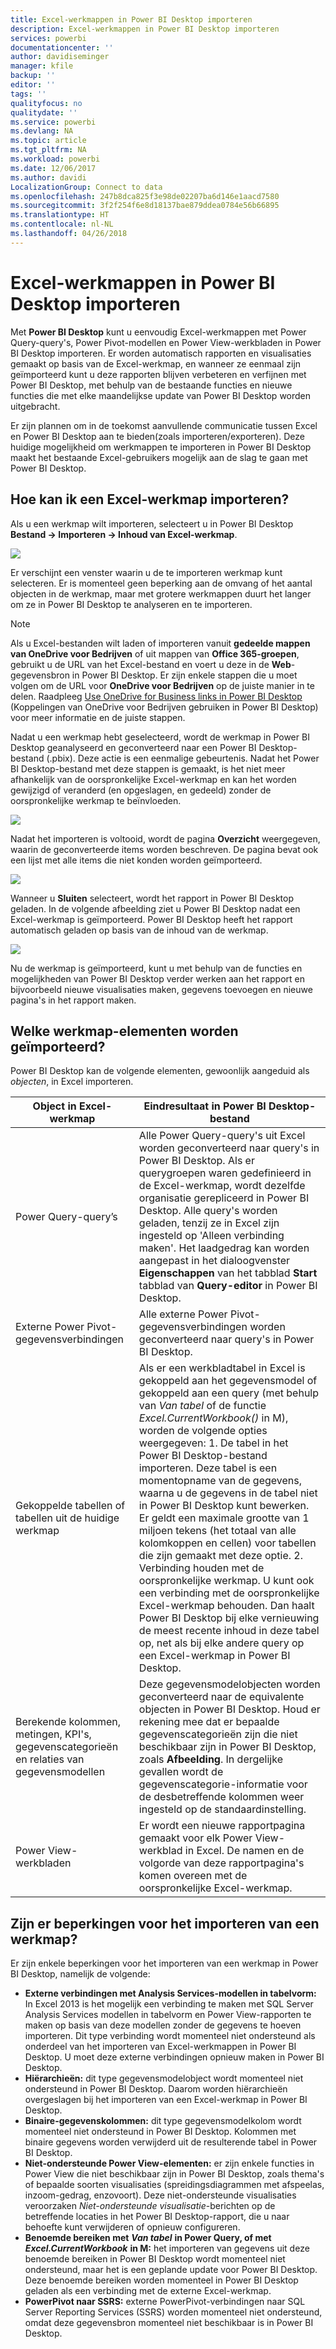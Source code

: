 ```yaml
---
title: Excel-werkmappen in Power BI Desktop importeren
description: Excel-werkmappen in Power BI Desktop importeren
services: powerbi
documentationcenter: ''
author: davidiseminger
manager: kfile
backup: ''
editor: ''
tags: ''
qualityfocus: no
qualitydate: ''
ms.service: powerbi
ms.devlang: NA
ms.topic: article
ms.tgt_pltfrm: NA
ms.workload: powerbi
ms.date: 12/06/2017
ms.author: davidi
LocalizationGroup: Connect to data
ms.openlocfilehash: 247b8dca825f3e98de02207ba6d146e1aacd7580
ms.sourcegitcommit: 3f2f254f6e8d18137bae879ddea0784e56b66895
ms.translationtype: HT
ms.contentlocale: nl-NL
ms.lasthandoff: 04/26/2018
---
```

# <a name="import-excel-workbooks-into-power-bi-desktop"></a>Excel-werkmappen in Power BI Desktop importeren
Met **Power BI Desktop** kunt u eenvoudig Excel-werkmappen met Power Query-query's, Power Pivot-modellen en Power View-werkbladen in Power BI Desktop importeren. Er worden automatisch rapporten en visualisaties gemaakt op basis van de Excel-werkmap, en wanneer ze eenmaal zijn geïmporteerd kunt u deze rapporten blijven verbeteren en verfijnen met Power BI Desktop, met behulp van de bestaande functies en nieuwe functies die met elke maandelijkse update van Power BI Desktop worden uitgebracht.

Er zijn plannen om in de toekomst aanvullende communicatie tussen Excel en Power BI Desktop aan te bieden(zoals importeren/exporteren). Deze huidige mogelijkheid om werkmappen te importeren in Power BI Desktop maakt het bestaande Excel-gebruikers mogelijk aan de slag te gaan met Power BI Desktop.

## <a name="how-do-i-import-an-excel-workbook"></a>Hoe kan ik een Excel-werkmap importeren?
Als u een werkmap wilt importeren, selecteert u in Power BI Desktop **Bestand -\> Importeren -\> Inhoud van Excel-werkmap**.

![](media/desktop-import-excel-workbooks/importexceltopbi_1.png)

Er verschijnt een venster waarin u de te importeren werkmap kunt selecteren. Er is momenteel geen beperking aan de omvang of het aantal objecten in de werkmap, maar met grotere werkmappen duurt het langer om ze in Power BI Desktop te analyseren en te importeren.

> [!NOTE]
> Als u Excel-bestanden wilt laden of importeren vanuit **gedeelde mappen van OneDrive voor Bedrijven** of uit mappen van **Office 365-groepen**, gebruikt u de URL van het Excel-bestand en voert u deze in de **Web**-gegevensbron in Power BI Desktop. Er zijn enkele stappen die u moet volgen om de URL voor **OneDrive voor Bedrijven** op de juiste manier in te delen. Raadpleeg [Use OneDrive for Business links in Power BI Desktop](desktop-use-onedrive-business-links.md) (Koppelingen van OneDrive voor Bedrijven gebruiken in Power BI Desktop) voor meer informatie en de juiste stappen.
> 
> 

Nadat u een werkmap hebt geselecteerd, wordt de werkmap in Power BI Desktop geanalyseerd en geconverteerd naar een Power BI Desktop-bestand (.pbix). Deze actie is een eenmalige gebeurtenis. Nadat het Power BI Desktop-bestand met deze stappen is gemaakt, is het niet meer afhankelijk van de oorspronkelijke Excel-werkmap en kan het worden gewijzigd of veranderd (en opgeslagen, en gedeeld) zonder de oorspronkelijke werkmap te beïnvloeden.

![](media/desktop-import-excel-workbooks/importexceltopbi_2.png)

Nadat het importeren is voltooid, wordt de pagina **Overzicht** weergegeven, waarin de geconverteerde items worden beschreven. De pagina bevat ook een lijst met alle items die niet konden worden geïmporteerd.

![](media/desktop-import-excel-workbooks/importexceltopbi_3.png)

Wanneer u **Sluiten** selecteert, wordt het rapport in Power BI Desktop geladen. In de volgende afbeelding ziet u Power BI Desktop nadat een Excel-werkmap is geïmporteerd. Power BI Desktop heeft het rapport automatisch geladen op basis van de inhoud van de werkmap.

![](media/desktop-import-excel-workbooks/importexceltopbi_4.png)

Nu de werkmap is geïmporteerd, kunt u met behulp van de functies en mogelijkheden van Power BI Desktop verder werken aan het rapport en bijvoorbeeld nieuwe visualisaties maken, gegevens toevoegen en nieuwe pagina's in het rapport maken.

## <a name="which-workbook-elements-are-imported"></a>Welke werkmap-elementen worden geïmporteerd?
Power BI Desktop kan de volgende elementen, gewoonlijk aangeduid als *objecten*, in Excel importeren.

| Object in Excel-werkmap | Eindresultaat in Power BI Desktop-bestand |
| --- | --- |
| Power Query-query’s |Alle Power Query-query's uit Excel worden geconverteerd naar query's in Power BI Desktop. Als er querygroepen waren gedefinieerd in de Excel-werkmap, wordt dezelfde organisatie gerepliceerd in Power BI Desktop. Alle query's worden geladen, tenzij ze in Excel zijn ingesteld op 'Alleen verbinding maken'. Het laadgedrag kan worden aangepast in het dialoogvenster **Eigenschappen** van het tabblad **Start** tabblad van **Query-editor** in Power BI Desktop. |
| Externe Power Pivot-gegevensverbindingen |Alle externe Power Pivot-gegevensverbindingen worden geconverteerd naar query's in Power BI Desktop. |
| Gekoppelde tabellen of tabellen uit de huidige werkmap |Als er een werkbladtabel in Excel is gekoppeld aan het gegevensmodel of gekoppeld aan een query (met behulp van *Van tabel* of de functie *Excel.CurrentWorkbook()* in M), worden de volgende opties weergegeven: 1. De tabel in het Power BI Desktop-bestand importeren. Deze tabel is een momentopname van de gegevens, waarna u de gegevens in de tabel niet in Power BI Desktop kunt bewerken. Er geldt een maximale grootte van 1 miljoen tekens (het totaal van alle kolomkoppen en cellen) voor tabellen die zijn gemaakt met deze optie. 2. Verbinding houden met de oorspronkelijke werkmap. U kunt ook een verbinding met de oorspronkelijke Excel-werkmap behouden. Dan haalt Power BI Desktop bij elke vernieuwing de meest recente inhoud in deze tabel op, net als bij elke andere query op een Excel-werkmap in Power BI Desktop. |
| Berekende kolommen, metingen, KPI's, gegevenscategorieën en relaties van gegevensmodellen |Deze gegevensmodelobjecten worden geconverteerd naar de equivalente objecten in Power BI Desktop. Houd er rekening mee dat er bepaalde gegevenscategorieën zijn die niet beschikbaar zijn in Power BI Desktop, zoals **Afbeelding**. In dergelijke gevallen wordt de gegevenscategorie-informatie voor de desbetreffende kolommen weer ingesteld op de standaardinstelling. |
| Power View-werkbladen |Er wordt een nieuwe rapportpagina gemaakt voor elk Power View-werkblad in Excel. De namen en de volgorde van deze rapportpagina's komen overeen met de oorspronkelijke Excel-werkmap. |

## <a name="are-there-any-limitations-to-importing-a-workbook"></a>Zijn er beperkingen voor het importeren van een werkmap?
Er zijn enkele beperkingen voor het importeren van een werkmap in Power BI Desktop, namelijk de volgende:

* **Externe verbindingen met Analysis Services-modellen in tabelvorm:** In Excel 2013 is het mogelijk een verbinding te maken met SQL Server Analysis Services modellen in tabelvorm en Power View-rapporten te maken op basis van deze modellen zonder de gegevens te hoeven importeren. Dit type verbinding wordt momenteel niet ondersteund als onderdeel van het importeren van Excel-werkmappen in Power BI Desktop. U moet deze externe verbindingen opnieuw maken in Power BI Desktop.
* **Hiërarchieën:** dit type gegevensmodelobject wordt momenteel niet ondersteund in Power BI Desktop. Daarom worden hiërarchieën overgeslagen bij het importeren van een Excel-werkmap in Power BI Desktop.
* **Binaire-gegevenskolommen:** dit type gegevensmodelkolom wordt momenteel niet ondersteund in Power BI Desktop. Kolommen met binaire gegevens worden verwijderd uit de resulterende tabel in Power BI Desktop.
* **Niet-ondersteunde Power View-elementen:** er zijn enkele functies in Power View die niet beschikbaar zijn in Power BI Desktop, zoals thema's of bepaalde soorten visualisaties (spreidingsdiagrammen met afspeelas, inzoom-gedrag, enzovoort). Deze niet-ondersteunde visualisaties veroorzaken *Niet-ondersteunde visualisatie*-berichten op de betreffende locaties in het Power BI Desktop-rapport, die u naar behoefte kunt verwijderen of opnieuw configureren.
* **Benoemde bereiken met** ***Van tabel*** **in Power Query, of met**  ***Excel.CurrentWorkbook*** **in M:** het importeren van gegevens uit deze benoemde bereiken in Power BI Desktop wordt momenteel niet ondersteund, maar het is een geplande update voor Power BI Desktop. Deze benoemde bereiken worden momenteel in Power BI Desktop geladen als een verbinding met de externe Excel-werkmap.
* **PowerPivot naar SSRS:** externe PowerPivot-verbindingen naar SQL Server Reporting Services (SSRS) worden momenteel niet ondersteund, omdat deze gegevensbron momenteel niet beschikbaar is in Power BI Desktop.

